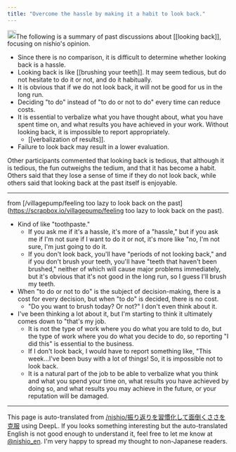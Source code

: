 ```yaml
---
title: "Overcome the hassle by making it a habit to look back."
---
```


<img src='https://scrapbox.io/api/pages/nishio-en/Claude/icon' alt='Claude.icon' height="19.5"/>The following is a summary of past discussions about [[looking back]], focusing on nishio's opinion.
- Since there is no comparison, it is difficult to determine whether looking back is a hassle.
- Looking back is like [[brushing your teeth]]. It may seem tedious, but do not hesitate to do it or not, and do it habitually.
- It is obvious that if we do not look back, it will not be good for us in the long run.
- Deciding "to do" instead of "to do or not to do" every time can reduce costs.
- It is essential to verbalize what you have thought about, what you have spent time on, and what results you have achieved in your work. Without looking back, it is impossible to report appropriately.
    - [[verbalization of results]].
- Failure to look back may result in a lower evaluation.

Other participants commented that looking back is tedious, that although it is tedious, the fun outweighs the tedium, and that it has become a habit. Others said that they lose a sense of time if they do not look back, while others said that looking back at the past itself is enjoyable.

---
from [/villagepump/feeling too lazy to look back on the past](https://scrapbox.io/villagepump/feeling too lazy to look back on the past).
- Kind of like "toothpaste."
    - If you ask me if it's a hassle, it's more of a "hassle," but if you ask me if I'm not sure if I want to do it or not, it's more like "no, I'm not sure, I'm just going to do it.
    - If you don't look back, you'll have "periods of not looking back," and if you don't brush your teeth, you'll have "teeth that haven't been brushed," neither of which will cause major problems immediately, but it's obvious that it's not good in the long run, so I guess I'll brush my teeth.
- When "to do or not to do" is the subject of decision-making, there is a cost for every decision, but when "to do" is decided, there is no cost.
    - "Do you want to brush today? Or not?" I don't even think about it.
- I've been thinking a lot about it, but I'm starting to think it ultimately comes down to "that's my job.
    - It is not the type of work where you do what you are told to do, but the type of work where you do what you decide to do, so reporting "I did this" is essential to the business.
    - If I don't look back, I would have to report something like, "This week...I've been busy with a lot of things! So, it is impossible not to look back.
    - It is a natural part of the job to be able to verbalize what you think and what you spend your time on, what results you have achieved by doing so, and what results you may achieve in the future, or your reputation will be damaged.

---
This page is auto-translated from [/nishio/振り返りを習慣化して面倒くささを克服](https://scrapbox.io/nishio/振り返りを習慣化して面倒くささを克服) using DeepL. If you looks something interesting but the auto-translated English is not good enough to understand it, feel free to let me know at [@nishio_en](https://twitter.com/nishio_en). I'm very happy to spread my thought to non-Japanese readers.